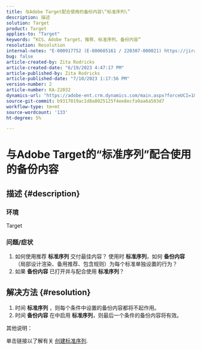 ```yaml
---
title: 与Adobe Target配合使用的备份内容\“标准序列\”
description: 描述
solution: Target
product: Target
applies-to: "Target"
keywords: “KCS、Adobe Target、推荐、标准序列、备份内容”
resolution: Resolution
internal-notes: "E-000917752 (E-000605161 / 220307-000021) https://jira.corp.adobe.com/browse/RECS-5221 https://jira.corp.adobe.com/browse/RECS-5395"
bug: false
article-created-by: Zita Rodricks
article-created-date: "6/19/2023 4:47:17 PM"
article-published-by: Zita Rodricks
article-published-date: "7/10/2023 1:17:56 PM"
version-number: 2
article-number: KA-22032
dynamics-url: "https://adobe-ent.crm.dynamics.com/main.aspx?forceUCI=1&pagetype=entityrecord&etn=knowledgearticle&id=858747ed-c00e-ee11-8f6d-6045bd006b3d"
source-git-commit: b9317019ac1d8a8025125f4ee8ecfa9aa6a503d7
workflow-type: tm+mt
source-wordcount: '133'
ht-degree: 5%

---
```


# 与Adobe Target的“标准序列”配合使用的备份内容

## 描述 {#description}


### 环境

Target

### 问题/症状

1. 如何使用推荐 <b>标准序列</b> 交付最佳内容？ 使用时 <b>标准序列</b>，如何 <b>备份内容</b> （局部设计渲染、备用推荐、包含规则）为每个标准单独设置的行为？
2. 如果 <b>备份内容</b> 已打开并与配合使用 <b>标准序列</b>？



## 解决方法 {#resolution}


1. 时间 <b>标准序列</b> ，则每个条件中设置的备份内容都将不起作用。
2. 时间 <b>备份内容</b> 在中启用 <b>标准序列</b>，则最后一个条件的备份内容将有效。


其他说明：

单击链接以了解有关 [创建标准序列](https://experienceleague.adobe.com/docs/target/using/recommendations/criteria/create-criteria-sequence.html).
